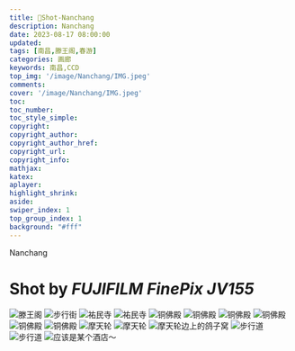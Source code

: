 ```yaml
---
title: 📸Shot-Nanchang
description: Nanchang
date: 2023-08-17 08:00:00
updated:
tags: [南昌,滕王阁,春游]
categories: 画廊
keywords: 南昌,CCD
top_img: '/image/Nanchang/IMG.jpeg'
comments:
cover: '/image/Nanchang/IMG.jpeg'
toc:
toc_number:
toc_style_simple:
copyright:
copyright_author:
copyright_author_href:
copyright_url:
copyright_info:
mathjax:
katex:
aplayer:
highlight_shrink:
aside:
swiper_index: 1
top_group_index: 1
background: "#fff"
---
```


Nanchang
<!-- more -->
# Shot by _FUJIFILM FinePix JV155_

![滕王阁](/image/Nanchang/DSCF5487.jpeg)
![步行街](/image/Nanchang/DSCF5496.jpeg)
![祐民寺](/image/Nanchang/DSCF5510.jpeg)
![祐民寺](/image/Nanchang/DSCF5512.jpeg)
![铜佛殿](/image/Nanchang/DSCF5514.jpeg)
![铜佛殿](/image/Nanchang/DSCF5515.jpeg)
![铜佛殿](/image/Nanchang/DSCF5516.jpeg)
![铜佛殿](/image/Nanchang/DSCF5517.jpeg)
![铜佛殿](/image/Nanchang/DSCF5519.jpeg)
![铜佛殿](/image/Nanchang/DSCF5521.jpeg)
![摩天轮](/image/Nanchang/DSCF5538.jpeg)
![摩天轮](/image/Nanchang/DSCF5540.jpeg)
![摩天轮边上的鸽子窝](/image/Nanchang/DSCF5543.jpeg)
![步行道](/image/Nanchang/DSCF5547.jpeg)
![步行道](/image/Nanchang/DSCF5550.jpeg)
![应该是某个酒店～](/image/Nanchang/DSCF5557.jpeg)
<!-- ![title](/image/Nanchang/IMG.jpeg) -->

